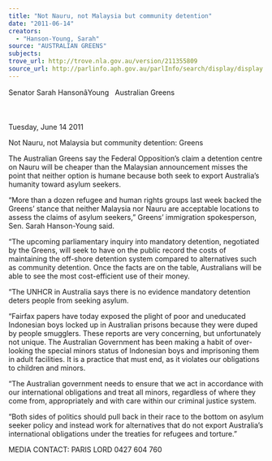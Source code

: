 ```yaml
---
title: "Not Nauru, not Malaysia but community detention"
date: "2011-06-14"
creators:
  - "Hanson-Young, Sarah"
source: "AUSTRALIAN GREENS"
subjects:
trove_url: http://trove.nla.gov.au/version/211355809
source_url: http://parlinfo.aph.gov.au/parlInfo/search/display/display.w3p;query=Id%3A%22media/pressrel/846629%22
---
```


 Senator Sarah HansonâYoung   Australian Greens 

  

 Tuesday, June 14 2011 

 

 Not Nauru, not Malaysia but community detention: Greens 

 The Australian Greens say the Federal Opposition’s claim a detention centre on Nauru will be  cheaper than the Malaysian announcement misses the point that neither option is humane  because both seek to export Australia’s humanity toward asylum seekers. 

 “More than a dozen refugee and human rights groups last week backed the Greens’ stance  that neither Malaysia nor Nauru are acceptable locations to assess the claims of asylum  seekers,” Greens’ immigration spokesperson, Sen. Sarah Hanson-Young said. 

 “The upcoming parliamentary inquiry into mandatory detention, negotiated by the Greens,  will seek to have on the public record the costs of maintaining the off-shore detention system  compared to alternatives such as community detention. Once the facts are on the table,  Australians will be able to see the most cost-efficient use of their money. 

 “The UNHCR in Australia says there is no evidence mandatory detention deters people from  seeking asylum. 

 “Fairfax papers have today exposed the plight of poor and uneducated Indonesian boys  locked up in Australian prisons because they were duped by people smugglers.  These reports  are very concerning, but unfortunately not unique. The Australian Government has been  making a habit of over-looking the special minors status of Indonesian boys and imprisoning  them in adult facilities. It is a practice that must end, as it violates our obligations to children  and minors.   

 “The Australian government needs to ensure that we act in accordance with our international  obligations and treat all minors, regardless of where they come from, appropriately and with  care within our criminal justice system.  

 “Both sides of politics should pull back in their race to the bottom on asylum seeker policy  and instead work for alternatives that do not export Australia’s international obligations under  the treaties for refugees and torture.” 

 MEDIA CONTACT: PARIS LORD 0427 604 760  

